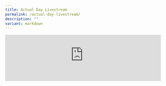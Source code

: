 ```yaml
---
title: Actual Day Livestream
permalink: /actual-day-livestream/
description: ""
variant: markdown
---
```

<iframe allowfullscreen="" allow="accelerometer; autoplay; clipboard-write; encrypted-media; gyroscope; picture-in-picture; web-share" frameborder="0" title="YouTube video player" src="https://www.youtube-nocookie.com/embed/6ShwOeNIrSU?si=7nSkkkX3w9gKIR4R" height="auto" width="100%"></iframe>